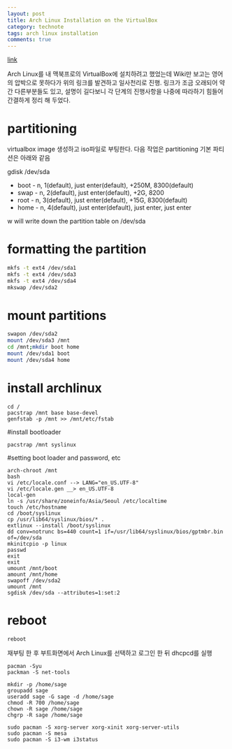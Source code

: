```yaml
---
layout: post
title: Arch Linux Installation on the VirtualBox
category: technote
tags: arch linux installation
comments: true
---
```


[link](http://wideaperture.net/blog/?p=3851)

Arch Linux를 내 맥북프로의 VirtualBox에 설치하려고 했었는데 Wiki만 보고는 영어의 압박으로 못하다가 위의 링크를 발견하고 일사천리로 진행. 링크가 조금 오래되어 약간 다른부분들도 있고, 설명이 길다보니 각 단계의 진행사항을 나중에 따라하기 힘들어 간결하게 정리 해 두었다.

# partitioning
virtualbox image 생성하고 iso파일로 부팅한다. 다음 작업은 partitioning
기본 파티션은 아래와 같음

gdisk /dev/sda

* boot - n, 1(default), just enter(default), +250M, 8300(default)
* swap - n, 2(default), just enter(default), +2G, 8200
* root - n, 3(default), just enter(default), +15G, 8300(default)
* home - n, 4(default), just enter(default), just enter, just enter

w will write down the partition table on /dev/sda

# formatting the partition
~~~ bash
mkfs -t ext4 /dev/sda1
mkfs -t ext4 /dev/sda3
mkfs -t ext4 /dev/sda4
mkswap /dev/sda2
~~~

# mount partitions
~~~ bash
swapon /dev/sda2
mount /dev/sda3 /mnt
cd /mnt;mkdir boot home
mount /dev/sda1 boot
mount /dev/sda4 home
~~~

# install archlinux
~~~
cd /
pacstrap /mnt base base-devel
genfstab -p /mnt >> /mnt/etc/fstab
~~~

#install bootloader
~~~
pacstrap /mnt syslinux
~~~

#setting boot loader and password, etc
~~~
arch-chroot /mnt
bash
vi /etc/locale.conf --> LANG="en_US.UTF-8"
vi /etc/locale.gen __> en_US.UTF-8
local-gen
ln -s /usr/share/zoneinfo/Asia/Seoul /etc/localtime
touch /etc/hostname
cd /boot/syslinux
cp /usr/lib64/syslinux/bios/* .
extlinux --install /boot/syslinux
dd conv=notrunc bs=440 count=1 if=/usr/lib64/syslinux/bios/gptmbr.bin of=/dev/sda
mkinitcpio -p linux
passwd
exit
exit
umount /mnt/boot
amount /mnt/home
swapoff /dev/sda2
umount /mnt
sgdisk /dev/sda --attributes=1:set:2
~~~

# reboot
~~~
reboot
~~~

재부팅 한 후 부트화면에서 Arch Linux를 선택하고 로그인 한 뒤
dhcpcd를 실행

~~~
pacman -Syu
packman -S net-tools

mkdir -p /home/sage
groupadd sage
useradd sage -G sage -d /home/sage
chmod -R 700 /home/sage
chown -R sage /home/sage
chgrp -R sage /home/sage

sudo pacman -S xorg-server xorg-xinit xorg-server-utils
sudo pacman -S mesa
sudo pacman -S i3-wm i3status
~~~
